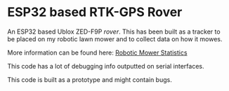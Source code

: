 # ESP32 based RTK-GPS Rover

An ESP32 based Ublox ZED-F9P *rover*. This has been built as a tracker to be placed on my robotic lawn mower and to collect data on how it mowes.

More information can be found here: [Robotic Mower Statistics](https://www.joholtech.com/blog/2022/10/28/mowerstatistics.html)

This code has a lot of debugging info outputted on serial interfaces.

This code is built as a prototype and might contain bugs.
